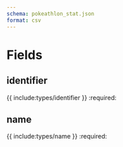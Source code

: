 ```yaml
---
schema: pokeathlon_stat.json
format: csv
---
```


# Fields
## identifier
{{ include:types/identifier }}
:required:

## name
{{ include:types/name }}
:required:
